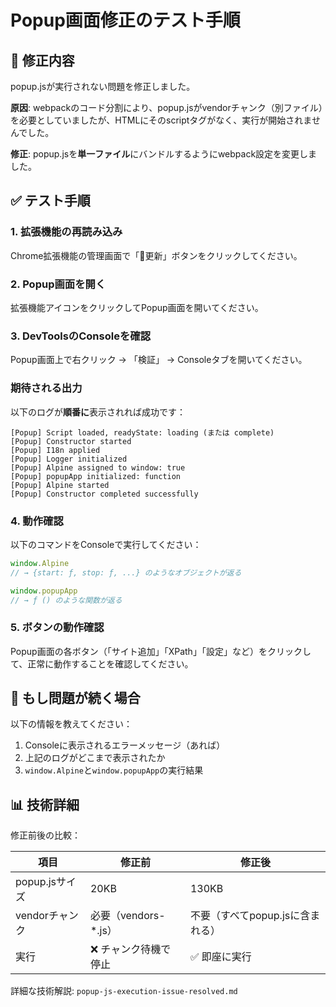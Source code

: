 # Popup画面修正のテスト手順

## 📝 修正内容

popup.jsが実行されない問題を修正しました。

**原因**: webpackのコード分割により、popup.jsがvendorチャンク（別ファイル）を必要としていましたが、HTMLにそのscriptタグがなく、実行が開始されませんでした。

**修正**: popup.jsを**単一ファイル**にバンドルするようにwebpack設定を変更しました。

## ✅ テスト手順

### 1. 拡張機能の再読み込み

Chrome拡張機能の管理画面で「🔄更新」ボタンをクリックしてください。

### 2. Popup画面を開く

拡張機能アイコンをクリックしてPopup画面を開いてください。

### 3. DevToolsのConsoleを確認

Popup画面上で右クリック → 「検証」 → Consoleタブを開いてください。

### 期待される出力

以下のログが**順番に**表示されれば成功です：

```
[Popup] Script loaded, readyState: loading (または complete)
[Popup] Constructor started
[Popup] I18n applied
[Popup] Logger initialized
[Popup] Alpine assigned to window: true
[Popup] popupApp initialized: function
[Popup] Alpine started
[Popup] Constructor completed successfully
```

### 4. 動作確認

以下のコマンドをConsoleで実行してください：

```javascript
window.Alpine
// → {start: ƒ, stop: ƒ, ...} のようなオブジェクトが返る

window.popupApp
// → ƒ () のような関数が返る
```

### 5. ボタンの動作確認

Popup画面の各ボタン（「サイト追加」「XPath」「設定」など）をクリックして、正常に動作することを確認してください。

## 🐛 もし問題が続く場合

以下の情報を教えてください：

1. Consoleに表示されるエラーメッセージ（あれば）
2. 上記のログがどこまで表示されたか
3. `window.Alpine`と`window.popupApp`の実行結果

## 📊 技術詳細

修正前後の比較：

| 項目 | 修正前 | 修正後 |
|------|--------|--------|
| popup.jsサイズ | 20KB | 130KB |
| vendorチャンク | 必要（vendors-*.js） | 不要（すべてpopup.jsに含まれる） |
| 実行 | ❌ チャンク待機で停止 | ✅ 即座に実行 |

詳細な技術解説: `popup-js-execution-issue-resolved.md`
